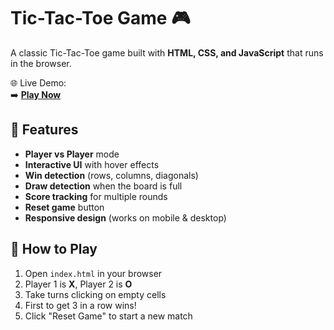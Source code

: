 # Tic-Tac-Toe Game 🎮

A classic Tic-Tac-Toe game built with **HTML, CSS, and JavaScript** that runs in the browser.

🌐 Live Demo:  
➡️ **[Play Now]()**  




## 🌟 Features
- **Player vs Player** mode
- **Interactive UI** with hover effects
- **Win detection** (rows, columns, diagonals)
- **Draw detection** when the board is full
- **Score tracking** for multiple rounds
- **Reset game** button
- **Responsive design** (works on mobile & desktop)

## 🚀 How to Play
1. Open `index.html` in your browser
2. Player 1 is **X**, Player 2 is **O**
3. Take turns clicking on empty cells
4. First to get 3 in a row wins!
5. Click "Reset Game" to start a new match


